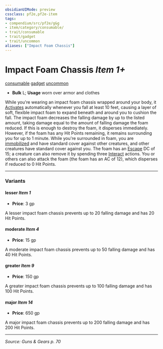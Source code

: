 ```yaml
---
obsidianUIMode: preview
cssclass: pf2e,pf2e-item
tags:
- compendium/src/pf2e/g&g
- item/category/consumable/
- trait/consumable
- trait/gadget
- trait/uncommon
aliases: ["Impact Foam Chassis"]
---
```

# Impact Foam Chassis *Item 1+*  
[consumable](rules/traits/consumable.md "Consumable Item Trait")  [gadget](rules/traits/gadget-g-g.md "Gadget  Trait")  [uncommon](rules/traits/uncommon.md "Uncommon Rarity Trait")  

- **Bulk** L; **Usage** worn over armor and clothes

While you're wearing an impact foam chassis wrapped around your body, it [Activates](rules/actions/activate-an-item.md) automatically whenever you fall at least 10 feet, causing a layer of soft, flexible impact foam to expand beneath and around you to cushion the fall. The impact foam decreases the falling damage by up to the listed amount, taking damage equal to the amount of falling damage the foam reduced. If this is enough to destroy the foam, it disperses immediately. However, if the foam has any Hit Points remaining, it remains surrounding you for up to 1 minute. While you're surrounded in foam, you are [immobilized](rules/conditions.md#Immobilized) and have standard cover against other creatures, and other creatures have standard cover against you. The foam has an [Escape](rules/actions/escape.md) DC of 15; a creature can also remove it by spending three [Interact](rules/actions/interact.md) actions. You or others can also attack the foam (the foam has an AC of 12), which disperses if reduced to 0 Hit Points.

---

### Variants

#### lesser *Item 1*

- **Price**: 3 gp

A lesser impact foam chassis prevents up to 20 falling damage and has 20 Hit Points.

#### moderate *Item 4*

- **Price**: 15 gp

A moderate impact foam chassis prevents up to 50 falling damage and has 40 Hit Points.

#### greater *Item 9*

- **Price**: 150 gp

A greater impact foam chassis prevents up to 100 falling damage and has 100 Hit Points.

#### major *Item 14*

- **Price**: 650 gp

A major impact foam chassis prevents up to 200 falling damage and has 200 Hit Points.

---
*Source: Guns & Gears p. 70*